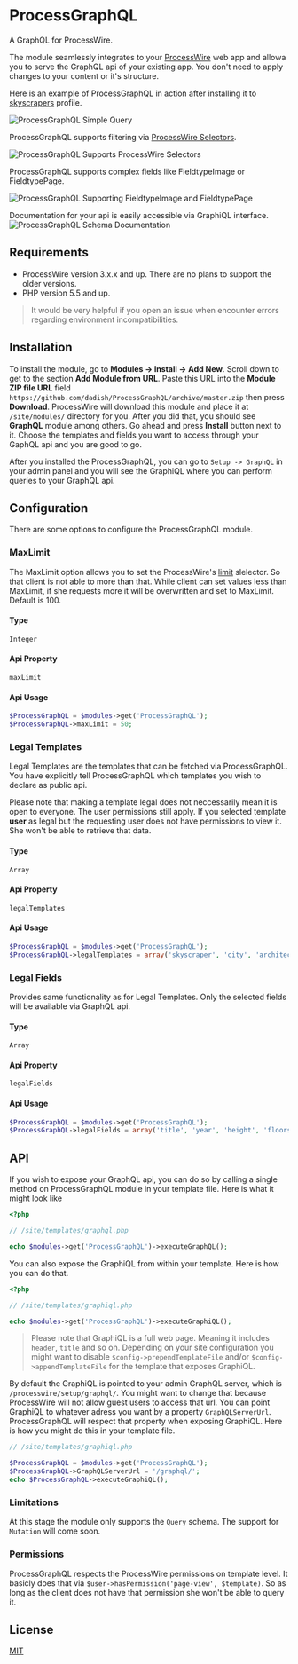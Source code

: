 ProcessGraphQL
==============

A GraphQL for ProcessWire.

The module seamlessly integrates to your [ProcessWire][pw] web app and allowa you to
serve the GraphQL api of your existing app. You don't need to apply changes to
your content or it's structure.

Here is an example of ProcessGraphQL in action after installing it to
[skyscrapers][pw-skyscrapers] profile.

![ProcessGraphQL Simple Query][img-query]

ProcessGraphQL supports filtering via [ProcessWire Selectors][pw-selectors].

![ProcessGraphQL Supports ProcessWire Selectors][img-filtering]

ProcessGraphQL supports complex fields like FieldtypeImage or FieldtypePage.

![ProcessGraphQL Supporting FieldtypeImage and FieldtypePage][img-fieldtypes]

Documentation for your api is easily accessible via GraphiQL interface.
![ProcessGraphQL Schema Documentation][img-documentation]

## Requirements
- ProcessWire version 3.x.x and up. There are no plans to support the older versions.
- PHP version 5.5 and up.

> It would be very helpful if you open an issue when encounter errors regarding
> environment incompatibilities.

## Installation
To install the module, go to __Modules -> Install -> Add New__. Scroll down to get
to the section __Add Module from URL__. Paste this URL into the __Module ZIP file URL__ field
`https://github.com/dadish/ProcessGraphQL/archive/master.zip` then press __Download__.
ProcessWire will download this module and place it at `/site/modules/` directory for you.
After you did that, you should see __GraphQL__ module among others. Go ahead and press __Install__
button next to it. Choose the templates and fields you want to access through your GaphQL api and
you are good to go.

After you installed the ProcessGraphQL, you can go to `Setup -> GraphQL` in your
admin panel and you will see the GraphiQL where you can perform queries to your
GraphQL api.

## Configuration
There are some options to configure the ProcessGraphQL module.

### MaxLimit
The MaxLimit option allows you to set the ProcessWire's [limit][pw-api-selectors-limit] slelector. So that
client is not able to more than that. While client can set values less than MaxLimit, if
she requests more it will be overwritten and set to MaxLimit. Default is 100.
#### Type
`Integer`
#### Api Property
`maxLimit`
#### Api Usage
```php
$ProcessGraphQL = $modules->get('ProcessGraphQL');
$ProcessGraphQL->maxLimit = 50;
```

### Legal Templates
Legal Templates are the templates that can be fetched via ProcessGraphQL. You have explicitly
tell ProcessGraphQL which templates you wish to declare as public api.

Please note that making a template legal does not neccessarily mean it is open to everyone.
The user permissions still apply. If you selected template __user__ as legal but the
requesting user does not have permissions to view it. She won't be able to retrieve that data.
#### Type
`Array`
#### Api Property
`legalTemplates`
#### Api Usage
```php
$ProcessGraphQL = $modules->get('ProcessGraphQL');
$ProcessGraphQL->legalTemplates = array('skyscraper', 'city', 'architect', 'basic-page');
```

### Legal Fields
Provides same functionality as for Legal Templates. Only the selected fields will be available
via GraphQL api.
#### Type
`Array`
#### Api Property
`legalFields`
#### Api Usage
```php
$ProcessGraphQL = $modules->get('ProcessGraphQL');
$ProcessGraphQL->legalFields = array('title', 'year', 'height', 'floors');
```

## API
If you wish to expose your GraphQL api, you can do so by calling a single method on
ProcessGraphQL module in your template file. Here is what it might look like
```php
<?php

// /site/templates/graphql.php

echo $modules->get('ProcessGraphQL')->executeGraphQL();
```

You can also expose the GraphiQL from within your template. Here is how you can do that.
```php
<?php

// /site/templates/graphiql.php

echo $modules->get('ProcessGraphQL')->executeGraphiQL();
```
> Please note that GraphiQL is a full web page. Meaning it includes `header`,
> `title` and so on. Depending on your site configuration you might want to
> disable `$config->prependTemplateFile` and/or `$config->appendTemplateFile`
> for the template that exposes GraphiQL.

By default the GraphiQL is pointed to your admin GraphQL server, which is
`/processwire/setup/graphql/`. You might want to change that because ProcessWire
will not allow guest users to access that url. You can point GraphiQL to whatever adress
you want by a property `GraphQLServerUrl`. ProcessGraphQL will respect that property
when exposing GraphiQL.
Here is how you might do this in your template file.
```php
// /site/templates/graphiql.php

$ProcessGraphQL = $modules->get('ProcessGraphQL');
$ProcessGraphQL->GraphQLServerUrl = '/graphql/';
echo $ProcessGraphQL->executeGraphiQL();
```

### Limitations
At this stage the module only supports the `Query` schema. The support for `Mutation` will come
soon.

### Permissions
ProcessGraphQL respects the ProcessWire permissions on template level. It basicly does that
via `$user->hasPermission('page-view', $template)`. So as long as the client does not have
that permission she won't be able to query it.

## License
[MIT](https://github.com/dadish/ProcessGraphQL/blob/master/LICENSE)

[graphql]: http://graphql.org/
[graphiql]: https://github.com/graphql/graphiql/
[pw]: https://processwire.com
[pw-skyscrapers]: http://demo.processwire.com/
[pw-selectors]: https://processwire.com/api/selectors/
[pw-api-selectors-limit]: https://processwire.com/api/selectors#limit
[img-query]: https://raw.githubusercontent.com/dadish/ProcessGraphQL/master/imgs/ProcessGraphQL-Query.gif
[img-filtering]: https://raw.githubusercontent.com/dadish/ProcessGraphQL/master/imgs/ProcessGraphQL-Filtering.gif
[img-fieldtypes]: https://raw.githubusercontent.com/dadish/ProcessGraphQL/master/imgs/ProcessGraphQL-Fieldtypes.gif
[img-documentation]: https://raw.githubusercontent.com/dadish/ProcessGraphQL/master/imgs/ProcessGraphQL-Documentation.gif
